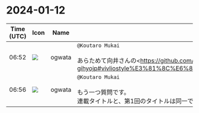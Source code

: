 # 2024-01-12

|Time (UTC)|Icon|Name|Message|
|---|---|---|---|
|06:52|![](https://avatars.slack-edge.com/2019-11-22/845042642576_070441337abaca9fb7b3_72.png)|ogwata|`@Koutaro Mukai`<br><br>あらためて向井さんの<https://github.com/vivliostyle/vivliostyle-gihyojp#vivliostyle%E3%81%8C%E6%8B%93%E3%81%8Fcss%E7%B5%84%E7%89%88%E3%81%AE%E5%8F%AF%E8%83%BD%E6%80%A7|「各回詳細案」>を読むと、以下のようになっています。<br><br>> VivliostyleおよびCSS組版の紹介と、インストールからサンプル原稿を使ったハンズオンを実施します。サンプル原稿として青空文庫に登録されている比較的短い作品を利用する予定です。お話と体験の文章量の比は6:4ほどのイメージ。プレビュー表示とホットリロード・PDF/EPUBの書き出し・トンボを付けて入稿用に保存・CSSの差し替えによるデザイン変更、ワンソースマルチユースの実演　ほか<br>上記のうち、以下は<https://github.com/vivliostyle/vivliostyle-gihyojp#vivliostyle%E3%81%A7%E6%9C%AC%E6%A0%BC%E7%9A%84%E3%81%AA%E6%9B%B8%E7%B1%8D%E3%82%92%E4%BD%9C%E3%82%8B%E6%B5%B7%E5%A4%96%E3%81%AE%E6%97%85|「Vivliostyleで本格的な書籍を作る―「海外の旅」」>で書くつもりでアウトラインには含めませんでした。<br><br>1. トンボを付けて入稿用に保存<br>2. CSSの差し替えによるデザイン変更<br>3. ワンソースマルチユースの実演<br>1を追加することは比較的簡単そうですが、2はthemeを使うと説明が複雑になって規定文字量に収まらない、3は<https://github.com/vivliostyle/vivliostyle-cli/issues/461|現在のEPUB出力機能に問題があり>、もうすこし熟成が必要という理由で除外しました。<br><br>向井さん、この点大丈夫でしょうか？|
|06:56|![](https://avatars.slack-edge.com/2019-11-22/845042642576_070441337abaca9fb7b3_72.png)|ogwata|`@Koutaro Mukai`<br><br>もう一つ質問です。<br>連載タイトルと、第1回のタイトルは同一ですが、これは大丈夫でなのでしょうか？|
